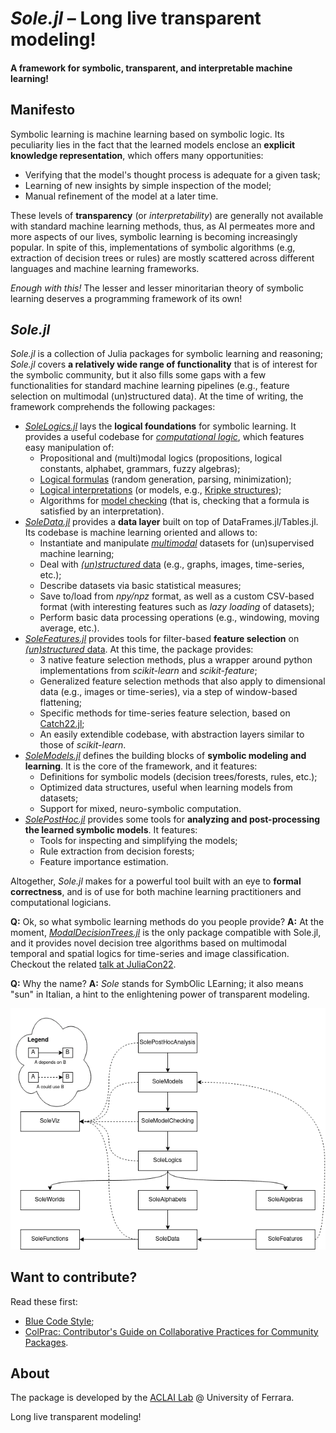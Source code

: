 # *Sole.jl* – Long live transparent modeling!
#### A framework for symbolic, transparent, and interpretable machine learning!

<!-- 
TODO:
[![Stable](https://img.shields.io/badge/docs-stable-blue.svg)](https://aclai-lab.github.io/Sole.jl/stable)
[![Dev](https://img.shields.io/badge/docs-dev-blue.svg)](https://aclai-lab.github.io/Sole.jl/dev)
 -->
<!-- [![Build Status](https://api.cirrus-ci.com/github/aclai-lab/Sole.jl.svg)](https://cirrus-ci.com/github/aclai-lab/Sole.jl)
[![Coverage](https://codecov.io/gh/aclai-lab/Sole.jl/branch/master/graph/badge.svg)](https://codecov.io/gh/aclai-lab/Sole.jl)
[![Coverage](https://coveralls.io/repos/github/aclai-lab/Sole.jl/badge.svg?branch=master)](https://coveralls.io/github/aclai-lab/Sole.jl?branch=master)
[![Code Style: Blue](https://img.shields.io/badge/code%20style-blue-4495d1.svg)](https://github.com/invenia/BlueStyle) -->
<!-- [![ColPrac: Contributor's Guide on Collaborative Practices for Community Packages](https://img.shields.io/badge/ColPrac-Contributor's%20Guide-blueviolet)](https://github.com/SciML/ColPrac) -->


## Manifesto

Symbolic learning is machine learning based on symbolic logic. Its peculiarity lies in the fact that the learned models enclose an **explicit knowledge representation**, which offers many opportunities:
- Verifying that the model's thought process is adequate for a given task;
- Learning of new insights by simple inspection of the model;
- Manual refinement of the model at a later time.

These levels of **transparency** (or *interpretability*) are generally not available with standard machine learning methods, thus, as AI permeates more and more aspects of our lives, symbolic learning is becoming increasingly popular. In spite of this, implementations of symbolic algorithms (e.g, extraction of decision trees or rules) are mostly scattered across different languages and machine learning frameworks.

*Enough with this!* The lesser and lesser minoritarian theory of symbolic learning deserves a programming framework of its own!

## *Sole.jl*

*Sole.jl* is a collection of Julia packages for symbolic learning and reasoning; *Sole.jl* covers **a relatively wide range of functionality** that is of interest for the symbolic community, but it also fills some gaps with a few functionalities for standard machine learning pipelines (e.g., feature selection on multimodal (un)structured data). At the time of writing, the framework comprehends the following packages:
+ [*SoleLogics.jl*](https://github.com/aclai-lab/SoleLogics.jl) lays the **logical foundations** for symbolic learning. It provides a useful codebase for [*computational logic*](https://en.wikipedia.org/wiki/Computational_logic), which features easy manipulation of:
	+ Propositional and (multi)modal logics (propositions, logical constants, alphabet, grammars, fuzzy algebras);
	+ [Logical formulas](https://en.wikipedia.org/wiki/Well-formed_formula) (random generation, parsing, minimization);
	+ [Logical interpretations](https://en.wikipedia.org/wiki/Interpretation_(logic)) (or models, e.g., [Kripke structures](https://en.wikipedia.org/wiki/Kripke_structure_(model_checking)));
	+ Algorithms for [model checking](https://en.wikipedia.org/wiki/Model_checking) (that is, checking that a formula is satisfied by an interpretation).
+ [*SoleData.jl*](https://github.com/aclai-lab/SoleData.jl) provides a **data layer** built on top of DataFrames.jl/Tables.jl. Its codebase is machine learning oriented and allows to:
	+ Instantiate and manipulate [*multimodal*](https://en.wikipedia.org/wiki/Multimodal_learning) datasets for (un)supervised machine learning;
	+ Deal with [*(un)structured* data](https://en.wikipedia.org/wiki/Unstructured_data) (e.g., graphs, images, time-series, etc.);
	+ Describe datasets via basic statistical measures;
	+ Save to/load from *npy/npz* format, as well as a custom CSV-based format (with interesting features such as *lazy loading* of datasets);
	+ Perform basic data processing operations (e.g., windowing, moving average, etc.).
+ [*SoleFeatures.jl*](https://github.com/aclai-lab/SoleFeatures.jl) provides tools for filter-based **feature selection** on [*(un)structured* data](https://en.wikipedia.org/wiki/Unstructured_data). At this time, the package provides:
	+ 3 native feature selection methods, plus a wrapper around python implementations from *scikit-learn* and *scikit-feature*;
	+ Generalized feature selection methods that also apply to dimensional data (e.g., images or time-series), via a step of window-based flattening;
	+ Specific methods for time-series feature selection, based on [Catch22.jl](https://github.com/brendanjohnharris/Catch22.jl/);
	+ An easily extendible codebase, with abstraction layers similar to those of *scikit-learn*.
+ [*SoleModels.jl*](https://github.com/aclai-lab/SoleModels.jl) defines the building blocks of **symbolic modeling and learning**. It is the core of the framework, and it features:
	+ Definitions for symbolic models (decision trees/forests, rules, etc.);
	+ Optimized data structures, useful when learning models from datasets;
	+ Support for mixed, neuro-symbolic computation.
+ [*SolePostHoc.jl*](https://github.com/aclai-lab/SolePostHoc.jl) provides some tools for **analyzing and post-processing the learned symbolic models**. It features:
	+ Tools for inspecting and simplifying the models;
	+ Rule extraction from decision forests;
	+ Feature importance estimation.

Altogether, *Sole.jl* makes for a powerful tool built with an eye to **formal correctness**, and is of use for both machine learning practitioners and computational logicians.

**Q:** Ok, so what symbolic learning methods do you people provide?
**A:** At the moment, [*ModalDecisionTrees.jl*](https://github.com/giopaglia/ModalDecisionTrees.jl) is the only package compatible with Sole.jl, and it provides novel decision tree algorithms based on multimodal temporal and spatial logics for time-series and image classification. Checkout the related [talk at JuliaCon22](https://live.juliacon.org/talk/RQP9TG).

**Q:** Why the name?
**A:** *Sole* stands for SymbOlic LEarning; it also means "sun" in Italian, a hint to the enlightening power of transparent modeling.

<!-- ![](Sole%20code%20organization.png "Code organization") -->
<p align="center">
  <img src="Sole%20code%20organization.png" alt="Code organization">
</p>


## Want to contribute?

Read these first:
* [Blue Code Style](https://github.com/invenia/BlueStyle);
* [ColPrac: Contributor's Guide on Collaborative Practices for Community Packages](https://github.com/SciML/ColPrac).

## About

The package is developed by the [ACLAI Lab](https://aclai.unife.it/en/) @ University of Ferrara.

Long live transparent modeling!
